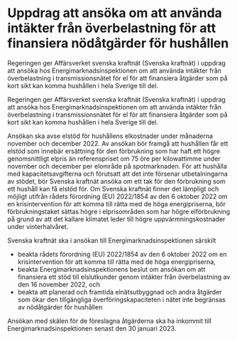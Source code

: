 # Uppdrag att ansöka om att använda intäkter från överbelastning för att finansiera nödåtgärder för hushållen

Regeringen ger Affärsverket svenska kraftnät (Svenska kraftnät) i uppdrag att ansöka hos Energimarknadsinspektionen om att använda intäkter från överbelastning i transmissionsnätet för el för att finansiera åtgärder som på kort sikt kan komma hushållen i hela Sverige till del.

Regeringen ger Affärsverket svenska kraftnät (Svenska kraftnät) i uppdrag att ansöka hos Energimarknadsinspektionen om att använda intäkter från överbelastning i transmissionsnätet för el för att finansiera åtgärder som på kort sikt kan komma hushållen i hela Sverige till del.

Ansökan ska avse elstöd för hushållens elkostnader under månaderna november och december 2022. Av ansökan bör framgå att hushållen får ett elstöd som innebär ersättning för den förbrukning som har haft ett högre genomsnittligt elpris än referenspriset om 75 öre per kilowattimme under november och december per elområde på spotmarknaden. För att hushålla med kapacitetsavgifterna och förutsatt att det inte försenar utbetalningarna av stödet, bör Svenska kraftnät ansöka om ett tak för den förbrukning som ett hushåll kan få elstöd för. Om Svenska kraftnät finner det lämpligt och möjligt utifrån rådets förordning (EU) 2022/1854 av den 6 oktober 2022 om en krisintervention för att komma till rätta med de höga energipriserna, bör förbrukningstaket sättas högre i elprisområden som har högre elförbrukning på grund av att det kallare klimatet leder till högre uppvärmningskostnader under vinterhalvåret.

Svenska kraftnät ska i ansökan till Energimarknadsinspektionen särskilt

* beakta rådets förordning (EU) 2022/1854 av den 6 oktober 2022 om en krisintervention för att komma till rätta med de höga energipriserna,
* beakta Energimarknadsinspektionens beslut om ansökan om att finansiera ett stöd till elslutkunder genom intäkter från överbelastning av den 16 november 2022, och
* beakta att planerad och framtida elnätsutbyggnad och andra åtgärder som ökar den tillgängliga överföringskapaciteten i nätet inte begränsas av nödåtgärder för hushållen

Ansökan med skälen för de föreslagna åtgärderna ska ha inkommit till
Energimarknadsinspektionen senast den 30 januari 2023.
